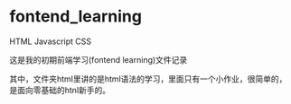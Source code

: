 # fontend_learning
HTML Javascript CSS

这是我的初期前端学习(fontend learning)文件记录


其中，文件夹html里讲的是html语法的学习，里面只有一个小作业，很简单的，是面向零基础的htnl新手的。
